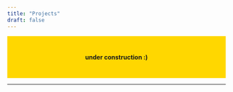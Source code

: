 ```yaml
---
title: "Projects"
draft: false
---
```


<div style="background-color:gold; text-align:center; font-weight: bold; vertical-align: middle; padding:40px 0;">
 under construction :) 
</div>

---